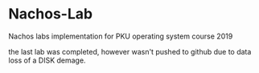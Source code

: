 # Nachos-Lab
Nachos labs implementation for PKU operating system course 2019

the last lab was completed, however wasn't pushed to github due to data loss of a DISK demage.
